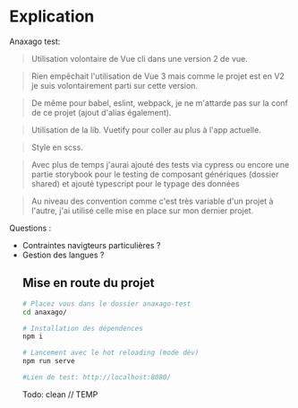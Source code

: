 # Explication

Anaxago test:

> Utilisation volontaire de Vue cli dans une version 2 de vue.

> Rien empêchait l'utilisation de Vue 3 mais comme le projet est en V2 je suis volontairement parti sur cette version.

> De même pour babel, eslint, webpack, je ne m'attarde pas sur la conf de ce projet (ajout d'alias également).

> Utilisation de la lib. Vuetify pour coller au plus à l'app actuelle.

> Style en scss.

> Avec plus de temps j'aurai ajouté des tests via cypress ou encore une partie storybook pour le testing de composant génériques (dossier shared) et ajouté typescript pour le typage des données

> Au niveau des convention comme c'est très variable d'un projet à l'autre, j'ai utilisé celle mise en place sur mon dernier projet.

Questions :

<ul><li>Contraintes navigteurs particulières ? </li><li> Gestion des langues ?</li>

## Mise en route du projet

```bash
# Placez vous dans le dossier anaxago-test
cd anaxago/

# Installation des dépendences
npm i

# Lancement avec le hot reloading (mode dév)
npm run serve

#Lien de test: http://localhost:8080/

```

Todo:
clean // TEMP
